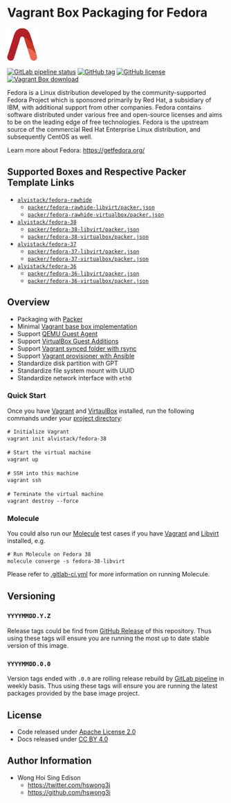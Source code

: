 # Vagrant Box Packaging for Fedora

<a href="https://alvistack.com" title="AlviStack" target="_blank"><img src="/alvistack.svg" height="75" alt="AlviStack"></a>

[![GitLab pipeline status](https://img.shields.io/gitlab/pipeline/alvistack/vagrant-fedora/master)](https://gitlab.com/alvistack/vagrant-fedora/-/pipelines)
[![GitHub tag](https://img.shields.io/github/tag/alvistack/vagrant-fedora.svg)](https://github.com/alvistack/vagrant-fedora/tags)
[![GitHub license](https://img.shields.io/github/license/alvistack/vagrant-fedora.svg)](https://github.com/alvistack/vagrant-fedora/blob/master/LICENSE)
[![Vagrant Box download](https://img.shields.io/badge/dynamic/json?label=alvistack%2Ffedora-38&query=%24.boxes%5B%3A1%5D.downloads&url=https%3A%2F%2Fapp.vagrantup.com%2Fapi%2Fv1%2Fsearch%3Fq%3Dalvistack%2Ffedora-38)](https://app.vagrantup.com/alvistack/boxes/fedora-38)

Fedora is a Linux distribution developed by the community-supported Fedora Project which is sponsored primarily by Red Hat, a subsidiary of IBM, with additional support from other companies. Fedora contains software distributed under various free and open-source licenses and aims to be on the leading edge of free technologies. Fedora is the upstream source of the commercial Red Hat Enterprise Linux distribution, and subsequently CentOS as well.

Learn more about Fedora: <https://getfedora.org/>

## Supported Boxes and Respective Packer Template Links

-   [`alvistack/fedora-rawhide`](https://app.vagrantup.com/alvistack/boxes/fedora-rawhide)
    -   [`packer/fedora-rawhide-libvirt/packer.json`](https://github.com/alvistack/vagrant-fedora/blob/master/packer/fedora-rawhide-libvirt/packer.json)
    -   [`packer/fedora-rawhide-virtualbox/packer.json`](https://github.com/alvistack/vagrant-fedora/blob/master/packer/fedora-rawhide-virtualbox/packer.json)
-   [`alvistack/fedora-38`](https://app.vagrantup.com/alvistack/boxes/fedora-38)
    -   [`packer/fedora-38-libvirt/packer.json`](https://github.com/alvistack/vagrant-fedora/blob/master/packer/fedora-38-libvirt/packer.json)
    -   [`packer/fedora-38-virtualbox/packer.json`](https://github.com/alvistack/vagrant-fedora/blob/master/packer/fedora-38-virtualbox/packer.json)
-   [`alvistack/fedora-37`](https://app.vagrantup.com/alvistack/boxes/fedora-37)
    -   [`packer/fedora-37-libvirt/packer.json`](https://github.com/alvistack/vagrant-fedora/blob/master/packer/fedora-37-libvirt/packer.json)
    -   [`packer/fedora-37-virtualbox/packer.json`](https://github.com/alvistack/vagrant-fedora/blob/master/packer/fedora-37-virtualbox/packer.json)
-   [`alvistack/fedora-36`](https://app.vagrantup.com/alvistack/boxes/fedora-36)
    -   [`packer/fedora-36-libvirt/packer.json`](https://github.com/alvistack/vagrant-fedora/blob/master/packer/fedora-36-libvirt/packer.json)
    -   [`packer/fedora-36-virtualbox/packer.json`](https://github.com/alvistack/vagrant-fedora/blob/master/packer/fedora-36-virtualbox/packer.json)

## Overview

-   Packaging with [Packer](https://www.packer.io/)
-   Minimal [Vagrant base box implementation](https://www.vagrantup.com/docs/boxes/base)
-   Support [QEMU Guest Agent](https://wiki.qemu.org/Features/GuestAgent)
-   Support [VirtualBox Guest Additions](https://www.virtualbox.org/manual/ch04.html)
-   Support [Vagrant synced folder with rsync](https://www.vagrantup.com/docs/synced-folders/rsync)
-   Support [Vagrant provisioner with Ansible](https://www.vagrantup.com/docs/provisioning/ansible)
-   Standardize disk partition with GPT
-   Standardize file system mount with UUID
-   Standardize network interface with `eth0`

### Quick Start

Once you have [Vagrant](https://www.vagrantup.com/docs/installation) and [VirtaulBox](https://www.virtualbox.org/) installed, run the following commands under your [project directory](https://learn.hashicorp.com/tutorials/vagrant/getting-started-project-setup?in=vagrant/getting-started):

    # Initialize Vagrant
    vagrant init alvistack/fedora-38

    # Start the virtual machine
    vagrant up

    # SSH into this machine
    vagrant ssh

    # Terminate the virtual machine
    vagrant destroy --force

### Molecule

You could also run our [Molecule](https://molecule.readthedocs.io/en/stable/) test cases if you have [Vagrant](https://www.vagrantup.com/) and [Libvirt](https://libvirt.org/) installed, e.g.

    # Run Molecule on Fedora 38
    molecule converge -s fedora-38-libvirt

Please refer to [.gitlab-ci.yml](.gitlab-ci.yml) for more information on running Molecule.

## Versioning

### `YYYYMMDD.Y.Z`

Release tags could be find from [GitHub Release](https://github.com/alvistack/vagrant-fedora/tags) of this repository. Thus using these tags will ensure you are running the most up to date stable version of this image.

### `YYYYMMDD.0.0`

Version tags ended with `.0.0` are rolling release rebuild by [GitLab pipeline](https://gitlab.com/alvistack/vagrant-fedora/-/pipelines) in weekly basis. Thus using these tags will ensure you are running the latest packages provided by the base image project.

## License

-   Code released under [Apache License 2.0](LICENSE)
-   Docs released under [CC BY 4.0](http://creativecommons.org/licenses/by/4.0/)

## Author Information

-   Wong Hoi Sing Edison
    -   <https://twitter.com/hswong3i>
    -   <https://github.com/hswong3i>
